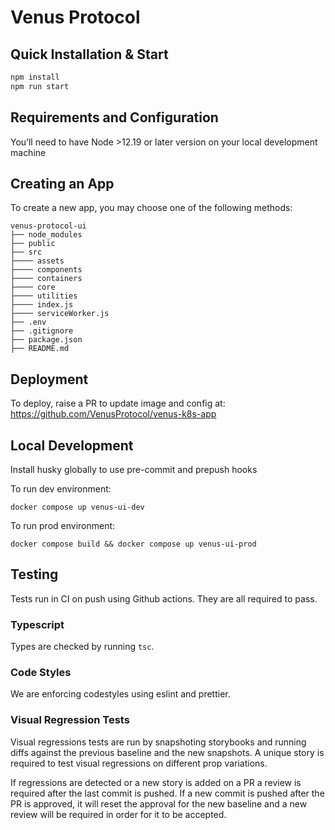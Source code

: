 # Venus Protocol

## Quick Installation & Start

```sh
npm install
npm run start
```

## Requirements and Configuration

You’ll need to have Node >12.19 or later version on your local development machine

## Creating an App

To create a new app, you may choose one of the following methods:

```
venus-protocol-ui
├── node_modules
├── public
├── src
├──── assets
├──── components
├──── containers
├──── core
├──── utilities
├──── index.js
├──── serviceWorker.js
├── .env
├── .gitignore
├── package.json
├── README.md
```

## Deployment

To deploy, raise a PR to update image and config at: https://github.com/VenusProtocol/venus-k8s-app

## Local Development

Install husky globally to use pre-commit and prepush hooks

To run dev environment:

```
docker compose up venus-ui-dev
```

To run prod environment:

```
docker compose build && docker compose up venus-ui-prod
```


## Testing
Tests run in CI on push using Github actions. They are all required to pass.

### Typescript
Types are checked by running `tsc`.

### Code Styles
We are enforcing codestyles using eslint and prettier.

### Visual Regression Tests
Visual regressions tests are run by snapshoting storybooks and running diffs against the previous baseline and the new snapshots. A unique story is required to test visual regressions on different prop variations.

If regressions are detected or a new story is added on a PR a review is required after the last commit is pushed. If a new commit is pushed after the PR is approved, it will reset the approval for the new baseline and a new review will be required in order for it to be accepted.
